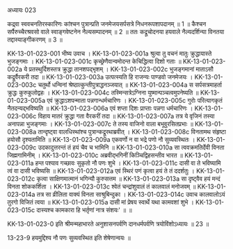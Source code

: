अध्यायः 023
	
कद्र्वा स्ववचनतिरस्कारिणः कांश्चन पुत्रान्प्रति जनमेजयसर्पसत्रे निधनरूपशापदानम् ॥ 1 ॥ कैश्चन सर्पैरुच्चैरश्रवसो वाले स्वाङ्गवेष्टनेन नैल्यसम्पादनम् ॥ 2 ॥ ततः कद्रूचोदनया हयवाले नैल्यदर्शिन्या विनतया तद्दास्याङ्गीकरणम् ॥ 3 ॥

KK-13-01-023-001	भीष्य उवाच ।
KK-13-01-023-001a	श्रुत्वा तु वचनं मातुः क्रुद्धायास्ते भुजङ्गमाः ।
KK-13-01-023-001c	कृच्छ्रेणैवान्वमोदन्त केचिद्धित्वा दिशो गताः ॥
KK-13-01-023-002a	ये प्रतस्थुर्दिशस्तत्र क्रुद्धा तानशपद्भृशम् ।
KK-13-01-023-002c	भुजङ्गमानां माताऽसौ कद्रूर्वैरकरी तदा ॥
KK-13-01-023-003a	उत्पत्स्यति हि राजन्यः पाण्डवो जनमेजयः ।
KK-13-01-023-003c	चतुर्थो धन्विनां श्रेष्ठात्कुन्तीपुत्राद्धनञ्जयात् ॥
KK-13-01-023-004a	स सर्पसत्रमाहर्ता क्रुद्धः कुरुकुलोद्वहः ।
KK-13-01-023-004c	तस्मिन्सत्रेऽग्निना युष्मान्पञ्चत्वमुपनेष्यति ॥
KK-13-01-023-005a	एवं क्रुद्धाऽशपन्माता पन्नगान्धर्मचारिणः ।
KK-13-01-023-005c	गुरोः परित्यागकृतं नैतदन्यद्भविष्यति ॥
KK-13-01-023-006a	एवं शप्ता दिशः प्राप्ताः पन्नगा धर्मचारिणः ।
KK-13-01-023-006c	विहाय मातरं क्रुद्धा गता वैरकरीं तदा ॥
KK-13-01-023-007a	तत्र ये वृजिनं तस्या अनापन्ना भुजङ्गमाः ।
KK-13-01-023-007c	ते तस्य वाजिनो वाला बभूवुरसितप्रभाः ॥
KK-13-01-023-008a	तान्दृष्ट्वा वालधिस्थांश्च पुत्रान्कद्रूरथाब्रवीत् ।
KK-13-01-023-008c	विनतामथ संहृष्टा हयोसौ दृश्यतामिति ॥
KK-13-01-023-009a	एकवर्णो न वा भद्रे पणो नौ सुव्यवस्थितः ।
KK-13-01-023-009c	उदकादुत्तरन्तं तं हयं चैव च भामिनि ॥
KK-13-01-023-010a	सा त्ववक्रमतिर्देवी विनता जिह्मगामिनीम् ।
KK-13-01-023-010c	अब्रवीद्भगिनीं किञ्चिद्विहसन्तीव भारत ॥
KK-13-01-023-011a	हन्त पश्याव गच्छावः सुकृतो नौ पणः शुभे ।
KK-13-01-023-011c	दासी वा ते भविष्यामि त्वं वा दासी भविष्यसि ॥
KK-13-01-023-012a	एवं स्थिरं पणं कृत्वा हयं ते तं ददर्शतुः ।
KK-13-01-023-012c	कृत्वा साक्षिणमात्मानं भगिन्यौ कुरुसत्तम ॥
KK-13-01-023-013a	सा दृष्ट्वैव हयं मन्दं विनता शोककर्शिता ।
KK-13-01-023-013c	श्वेतं चन्द्रांशुवालं तं कालवालं मनोजवम् ॥
KK-13-01-023-014a	तत्र सा व्रीलिता वाक्यं विनता साश्रुबिन्दुका ।
KK-13-01-023-014c	उवाच कालवालोऽयं तुरगो विजितं त्वया ॥
KK-13-01-023-015a	दासी मां प्रेषय स्वार्थे यथा कामवशां शुभे ।
KK-13-01-023-015c	दास्यश्च कामकारा हि भर्तृणां नात्र संशयः' ॥ ॥
	
KK-13-01-023-0	इति श्रीमन्महाभारते अनुशासनपर्वणि दानधर्मपर्वणि त्रयोविंशोऽध्यायः ॥ 23 ॥

13-23-9 हयमुद्दिश्य नौ पणः सुव्यवस्थित इति शेषेणान्वयः ॥
